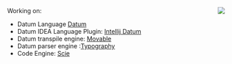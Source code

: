 <img align="right" src="https://github-readme-stats.vercel.app/api?username=phodal&show_icons=true&icon_color=805AD5&text_color=718096&bg_color=ffffff&hide_title=true" />
Working on:

- Datum Language [Datum](https://github.com/datum-lang/datum/)
- Datum IDEA Language Plugin: [Intellij Datum](https://github.com/github.com/datum-lang/intellij-charj/)
- Datum transpile engine: [Movable](https://github.com/datum-lang/movable)
- Datum parser engine :[Typography](https://github.com/datum-lang/movable/tree/master/typography)
- Code Engine: [Scie](https://github.com/github.com/datum-lang/scie/)
